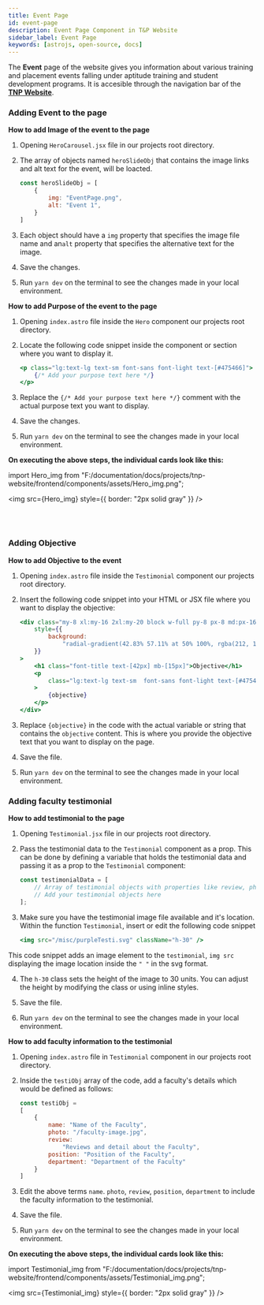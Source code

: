 ```yaml
---
title: Event Page
id: event-page
description: Event Page Component in T&P Website
sidebar_label: Event Page
keywords: [astrojs, open-source, docs]
---
```


The **Event** page of the website gives you information about various training and placement events falling under aptitude training and student development programs. It is accesible through the navigation bar of the [**TNP Website**](https://tnp.tcetmumbai.in/).

### Adding Event to the page

**How to add Image of the event to the page**

1. Opening `HeroCarousel.jsx` file in our projects root directory.

2. The array of objects named `heroSlideObj` that contains the image links and alt text for the event, will be loacted. 

    ```jsx title="HeroCarousel.tsx" {22-25} showLineNumbers
    const heroSlideObj = [
        {
            img: "EventPage.png",
            alt: "Event 1",
        }
    ]
    ```

3. Each object should have a `img` property that specifies the image file name and an`alt` property that specifies the alternative text for the image.

4. Save the changes.

5. Run `yarn dev` on the terminal to see the changes made in your local environment. 

**How to add Purpose of the event to the page**

1. Opening `index.astro` file inside the `Hero` component our projects root directory.

2. Locate the following code snippet inside the component or section where you want to display it.

    ```jsx title="index.astro" {10-14} showLineNumbers
    <p class="lg:text-lg text-sm font-sans font-light text-[#475466]">
        {/* Add your purpose text here */}
    </p>
    ```

3. Replace the `{/* Add your purpose text here */}` comment with the actual purpose text you want to display.

4. Save the changes.

5. Run `yarn dev` on the terminal to see the changes made in your local environment.

**On executing the above steps, the individual cards look like this:**

import Hero_img from "F:/documentation/docs/projects/tnp-website/frontend/components/assets/Hero_img.png";

<img src={Hero_img} style={{ border: "2px solid gray" }} />

<br />
<br />


### Adding Objective 

**How to add Objective to the event**

1. Opening `index.astro` file inside the `Testimonial` component our projects root directory.

2. Insert the following code snippet into your HTML or JSX file where you want to display the objective:

    ```jsx title="index.astro" {4-17} showLineNumbers
    <div class="my-8 xl:my-16 2xl:my-20 block w-full py-8 px-8 md:px-16"
        style={{
            background:
                "radial-gradient(42.83% 57.11% at 50% 100%, rgba(212, 185, 255, 1) 0%, rgba(251, 248, 255, 1) 100%)",
        }}
    >
        <h1 class="font-title text-[42px] mb-[15px]">Objective</h1>
        <p
            class="lg:text-lg text-sm  font-sans font-light text-[#475466] lg:w-[60%] md:w-[70%]"
        >
            {objective}
        </p>
    </div>
    ```

3. Replace `{objective}` in the code with the actual variable or string that contains the `objective` content. This is where you provide the objective text that you want to display on the page.

4. Save the file. 

5. Run `yarn dev` on the terminal to see the changes made in your local environment.


### Adding faculty testimonial

**How to add testimonial to the page**

1. Opening `Testimonial.jsx` file in our projects root directory.

2. Pass the testimonial data to the `Testimonial` component as a prop. This can be done by defining a variable that holds the testimonial data and passing it as a prop to the `Testimonial` component:

    ```jsx title="Testimonial.jsx" {18} showLineNumbers
    const testimonialData = [
        // Array of testimonial objects with properties like review, photo, position, name, and department
        // Add your testimonial objects here
    ];
    ```

3. Make sure you have the testimonial image file available and it's location. Within the function `Testimonial`, insert or edit the following code snippet 

    ```jsx title="Testimonial.jsx" {29} showLineNumbers
    <img src="/misc/purpleTesti.svg" className="h-30" />
    ```
This code snippet adds an image element to the `testimonial`, `img src` displaying the image location inside the `" "` in the svg format.

4. The `h-30` class sets the height of the image to 30 units. You can adjust the height by modifying the class or using inline styles.

5. Save the file. 

6. Run `yarn dev` on the terminal to see the changes made in your local environment.

**How to add faculty information to the testimonial**

1. Opening `index.astro` file in `Testimonial` component in our projects root directory.

2. Inside the `testiObj` array of the code, add a faculty's details which would be defined as follows:

    ```jsx title="index.astro" {4-12} showLineNumbers
    const testiObj = 
    [
        {
            name: "Name of the Faculty",
            photo: "/faculty-image.jpg",
            review:
                "Reviews and detail about the Faculty",
            position: "Position of the Faculty",
            department: "Department of the Faculty"
        }
    ]
    ```

3. Edit the above terms `name`. `photo`, `review`, `position`, `department` to include the faculty information to the testimonial. 

4. Save the file. 

5. Run `yarn dev` on the terminal to see the changes made in your local environment.

**On executing the above steps, the individual cards look like this:**

import Testimonial_img from "F:/documentation/docs/projects/tnp-website/frontend/components/assets/Testimonial_img.png";

<img src={Testimonial_img} style={{ border: "2px solid gray" }} />

<br />
<br />